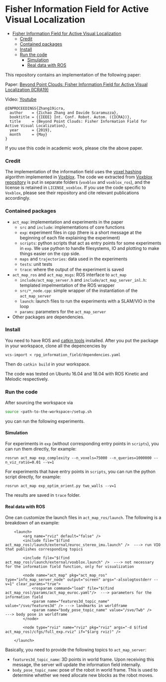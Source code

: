 # Fisher Information Field for Active Visual Localization
- [Fisher Information Field for Active Visual Localization](#fisher-information-field-for-active-visual-localization)
    - [Credit](#credit)
    - [Contained packages](#contained-packages)
    - [Install](#install)
    - [Run the code](#run-the-code)
      - [Simulation](#simulation)
      - [Real data with ROS](#real-data-with-ros)

This repository contains an implementation of the following paper:

Paper: [Beyond Point Clouds: Fisher Information Field for Active Visual Localization (ICRA19)](http://rpg.ifi.uzh.ch/docs/ICRA19_Zhang.pdf) 

Video: [Youtube](https://youtu.be/q3YqIyaFUVE) 

    @INPROCEEDINGS{Zhang19icra, 
      author    = {Zichao Zhang and Davide Scaramuzza}, 
      booktitle = {{IEEE} Int. Conf. Robot. Autom. ({ICRA})},
      title     = {Beyond Point Clouds: Fisher Information Field for Active Visual Localization}, 
      year      = {2019}, 
      month     = {May}
    }
    
If you use this code in academic work, please cite the above paper.

### Credit
The implementation of the information field uses the [voxel hashing](http://niessnerlab.org/papers/2013/4hashing/niessner2013hashing.pdf) algorithm implemented in [Voxblox](https://arxiv.org/abs/1611.03631).
The code we extracted from [Voxblox repository](https://github.com/ethz-asl/voxblox) is put in separate folders (`voxblox` and `voxblox_ros`), and the license is retained in `LICENSE_voxblox`. If you use the code specific to `Voxblox`, please see their repository and cite relevant publications accordingly.

### Contained packages

* `act_map`: implementation and experiments in the paper
  * `src` and `include`: implementations of core functions
  * `exp`: experiment files in cpp (there is a short message at the beginning of each file explaining the experiment)
  * `scripts`: python scripts that act as entry points for some experiments in `exp`. We use python to handle filesystems, IO and plotting to make things easier on the cpp side.
  * `maps` and `trajectories`: data used in the experiments
  * `tests`: unit tests
  * `trace`: where the output of the experiment is saved
* `act_map_ros` and `act_map_msgs`: ROS interface to `act_map`
  * `include/act_map_server.h` and `include/act_map_server_inl.h`: templated impelmentation of the ROS wrapper
  * `src/*_node.cpp`: simple wrapper of the instantiation of the `act_map_server`
  * `launch`: launch files to run the experiments with a SLAM/VIO in the loop
  * `params`: parameters for the `act_map_server`
* Other packages are dependencies.


### Install
You need to have ROS and [catkin tools](https://catkin-tools.readthedocs.io/en/latest/installing.html) installed. After you put the package in your workspace, clone all the depencencies by

    vcs-import < rpg_information_field/dependencies.yaml
    
Then do `catkin build` in your workspace.

The code was tested on Ubuntu 16.04 and 18.04 with ROS Kinetic and Melodic respectively.


### Run the code
After sourcing the workspace via

```sh
source <path-to-the-workspace>/setup.sh
```
you can run the following experiments.
#### Simulation
For experiments in `exp` (without corresponding entry points in `scripts`), you can run them directly, for example:

    rosrun act_map exp_complexity --n_voxels=75000 --n_queries=1000000 --n_viz_ratio=0.01 --v=1
    
For experiments that have entry points in `scripts`, you can run the python script directly, for example:

    rosrun act_map exp_optim_orient.py two_walls --v=1 

The results are saved in `trace` folder.

#### Real data with ROS
One can customize the launch files in `act_map_ros/launch`. The following is a breakdown of an example: 

        <launch>
            <arg name="rviz" default="false" />  
            <include file="$(find act_map_ros)/launch/external/euroc_stereo_imu.launch" />  ---> run VIO that publishes corresponding topics

            <include file="$(find act_map_ros)/launch/external/voxblox.launch" />  ---> not necessary for the information field function, only for visualization

            <node name="act_map" pkg="act_map_ros" type="info_map_server_node" output="screen" args="-alsologtostderr --v=1" clear_params="true">
                <rosparam command="load" file="$(find act_map_ros)/params/act_map_euroc.yaml"/>  ---> parameters for the information field
                <param name="features3d_topic_name" value="/svo/features3d" /> ---> landmarks in worldframe
                <param name="body_pose_topic_name" value="/svo/Twb" />         ---> body pose in worldframe
            </node>

            <node type="rviz" name="rviz" pkg="rviz" args="-d $(find act_map_ros)/cfgs/full_exp.rviz" if="$(arg rviz)" />

        </launch>

Basically, you need to provide the following topics to `act_map_server`:
* `features3d_topic_name`: 3D points in world frame. Upon receiving this message, the server will update the information field internally.
* `body_pose_topic_name`: pose of the robot in world frame. This is used to determine whether we need allocate new blocks as the robot moves.
